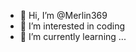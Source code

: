 - 👋 Hi, I’m @Merlin369
- 👀 I’m interested in coding
- 🌱 I’m currently learning ...
  

<!---
Merlin369/Merlin369 is a ✨ special ✨ repository because its `README.md` (this file) appears on your GitHub profile.
You can click the Preview link to take a look at your changes.
--->
